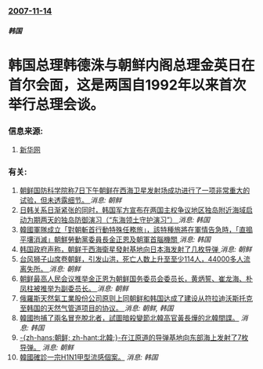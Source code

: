 ### [2007-11-14](/news/2007/11/14/index.md)

##### 韩国
# 韩国总理韩德洙与朝鲜内阁总理金英日在首尔会面，这是两国自1992年以来首次举行总理会谈。




### 信息来源:

1. [新华网](http://news.xinhuanet.com/newscenter/2007-11/14/content_7075409.htm)

### 有关:

1. [ 朝鲜国防科学院称7日下午朝鲜在西海卫星发射场成功进行了一项非常重大的试验，但未透露细节。 ](/zh/news/2019/12/8/朝鲜国防科学院称7日下午朝鲜在西海卫星发射场成功进行了一项非常重大的试验-但未透露细节.md) _消息: 朝鲜_
2. [日韩关系日渐紧张的同时，韩国军方宣布在两国主权争议地区独岛附近海域启动为期两天的独岛防御演习（“东海领土守护演习”） ](/zh/news/2019/08/25/日韩关系日渐紧张的同时-韩国军方宣布在两国主权争议地区独岛附近海域启动为期两天的独岛防御演习-东海领土守护演习.md) _消息: 韩国_
3. [韓國軍隊成立「對朝斬首行動特殊任務旅」，該特種旅將在軍情告急時，「直搗平壤消滅」朝鮮勞動黨委員長金正恩及朝軍首腦機關 ](/zh/news/2017/12/1/韓國軍隊成立-對朝斬首行動特殊任務旅-該特種旅將在軍情告急時-直搗平壤消滅-朝鮮勞動黨委員長金正恩及朝軍首腦機關.md) _消息: 韩国_
4. [韩国政府声称，朝鲜于西海衛星發射基地向日本海发射了几枚导弹 ](/zh/news/2017/03/6/韩国政府声称-朝鲜于西海衛星發射基地向日本海发射了几枚导弹.md) _消息: 朝鲜_
5. [台风狮子山席卷朝鲜，引发山洪，死亡人数上升至至少114人，44000多人流离失所。 ](/zh/news/2016/09/6/台风狮子山席卷朝鲜-引发山洪-死亡人数上升至至少114人-44000多人流离失所.md) _消息: 朝鲜_
6. [朝鲜最高人民会议推举金正恩为朝鲜国务委员会委员长，黄炳誓、崔龙海、朴凤柱被推举为副委员长。 ](/zh/news/2016/06/29/朝鲜最高人民会议推举金正恩为朝鲜国务委员会委员长-黄炳誓-崔龙海-朴凤柱被推举为副委员长.md) _消息: 朝鲜_
7. [俄羅斯天然氣工業股份公司原则上同朝鲜和韩国达成了建设从符拉迪沃斯托克至韩国的天然气管道项目的协议。 ](/zh/news/2011/09/16/俄羅斯天然氣工業股份公司原则上同朝鲜和韩国达成了建设从符拉迪沃斯托克至韩国的天然气管道项目的协议.md) _消息: 朝鲜, 韩国_
8. [ 韓國拘捕了兩名冒充脫北者，試圖暗殺變節北韓高官黃長燁的北韓間諜。](/zh/news/2010/04/20/韓國拘捕了兩名冒充脫北者-試圖暗殺變節北韓高官黃長燁的北韓間諜.md) _消息: 韩国_
9. [-{zh-hans:朝鲜; zh-hant:北韓;}-在江原道的导弹基地向东部海上发射了7枚导弹。](/zh/news/2009/07/4/zh-hans-朝鲜-zh-hant-北韓-在江原道的导弹基地向东部海上发射了7枚导弹.md) _消息: 朝鲜_
10. [韓國確診一宗H1N1甲型流感個案。](/zh/news/2009/05/2/韓國確診一宗H1N1甲型流感個案.md) _消息: 韩国_
